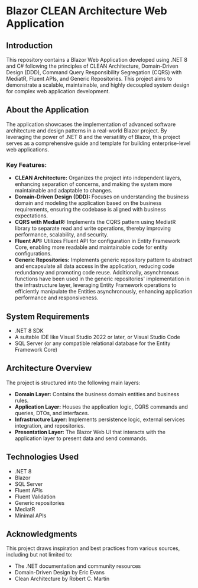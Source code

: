 # Blazor CLEAN Architecture Web Application

## Introduction

This repository contains a Blazor Web Application developed using .NET 8 and C# following the principles of CLEAN Architecture, Domain-Driven Design (DDD), Command Query Responsibility Segregation (CQRS) with MediatR, Fluent APIs, and Generic Repositories. This project aims to demonstrate a scalable, maintainable, and highly decoupled system design for complex web application development.

## About the Application

The application showcases the implementation of advanced software architecture and design patterns in a real-world Blazor project. By leveraging the power of .NET 8 and the versatility of Blazor, this project serves as a comprehensive guide and template for building enterprise-level web applications.

### Key Features:

- **CLEAN Architecture:** Organizes the project into independent layers, enhancing separation of concerns, and making the system more maintainable and adaptable to changes.
- **Domain-Driven Design (DDD):** Focuses on understanding the business domain and modeling the application based on the business requirements, ensuring the codebase is aligned with business expectations.
- **CQRS with MediatR:** Implements the CQRS pattern using MediatR library to separate read and write operations, thereby improving performance, scalability, and security.
- **Fluent API:** Utilizes Fluent API for configuration in Entity Framework Core, enabling more readable and maintainable code for entity configurations.
- **Generic Repositories:** Implements generic repository pattern to abstract and encapsulate all data access in the application, reducing code redundancy and promoting code reuse. Additionally, asynchronous functions have been used in the generic repositories' implementation in the infrastructure layer, leveraging Entity Framework operations to efficiently manipulate the Entities asynchronously, enhancing application performance and responsiveness.

## System Requirements

- .NET 8 SDK
- A suitable IDE like Visual Studio 2022 or later, or Visual Studio Code
- SQL Server (or any compatible relational database for the Entity Framework Core)

## Architecture Overview

The project is structured into the following main layers:

- **Domain Layer:** Contains the business domain entities and business rules.
- **Application Layer:** Houses the application logic, CQRS commands and queries, DTOs, and interfaces.
- **Infrastructure Layer:** Implements persistence logic, external services integration, and repositories.
- **Presentation Layer:** The Blazor Web UI that interacts with the application layer to present data and send commands.

## Technologies Used

- .NET 8
- Blazor
- SQL Server
- Fluent APIs
- Fluent Validation
- Generic repositories
- MediatR
- Minimal APIs

## Acknowledgments

This project draws inspiration and best practices from various sources, including but not limited to:

- The .NET documentation and community resources
- Domain-Driven Design by Eric Evans
- Clean Architecture by Robert C. Martin
